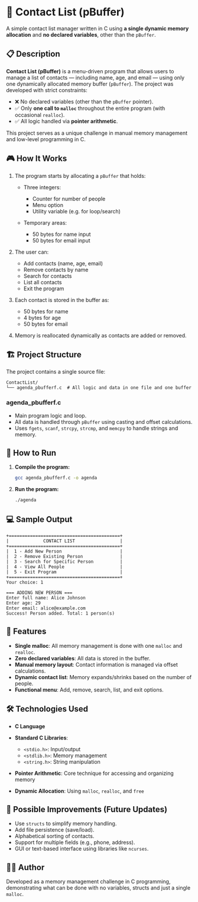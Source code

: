 # 📒 Contact List (pBuffer)

A simple contact list manager written in C using **a single dynamic memory allocation** and **no declared variables**, other than the `pBuffer`.

## 📋 Description

**Contact List (pBuffer)** is a menu-driven program that allows users to manage a list of contacts — including name, age, and email — using only one dynamically allocated memory buffer (`pBuffer`). The project was developed with strict constraints:

* ❌ No declared variables (other than the `pBuffer` pointer).
* ✅ Only **one call to `malloc`** throughout the entire program (with occasional `realloc`).
* ✅ All logic handled via **pointer arithmetic**.

This project serves as a unique challenge in manual memory management and low-level programming in C.

## 🎮 How It Works

1. The program starts by allocating a `pBuffer` that holds:

   * Three integers:

     * Counter for number of people
     * Menu option
     * Utility variable (e.g. for loop/search)
   * Temporary areas:

     * 50 bytes for name input
     * 50 bytes for email input
2. The user can:

   * Add contacts (name, age, email)
   * Remove contacts by name
   * Search for contacts
   * List all contacts
   * Exit the program
3. Each contact is stored in the buffer as:

   * 50 bytes for name
   * 4 bytes for age
   * 50 bytes for email
4. Memory is reallocated dynamically as contacts are added or removed.

## 🏗️ Project Structure

The project contains a single source file:

```
ContactList/
└── agenda_pbufferf.c  # All logic and data in one file and one buffer
```

### agenda\_pbufferf.c

* Main program logic and loop.
* All data is handled through `pBuffer` using casting and offset calculations.
* Uses `fgets`, `scanf`, `strcpy`, `strcmp`, and `memcpy` to handle strings and memory.

## 🚀 How to Run

1. **Compile the program:**

   ```bash
   gcc agenda_pbufferf.c -o agenda
   ```

2. **Run the program:**

   ```bash
   ./agenda
   ```

## 💻 Sample Output

```
+==========================================+
|             CONTACT LIST                 |
+==========================================+
|  1 - Add New Person                      |
|  2 - Remove Existing Person              |
|  3 - Search for Specific Person          |
|  4 - View All People                     |
|  5 - Exit Program                        |
+==========================================+
Your choice: 1

=== ADDING NEW PERSON ===
Enter full name: Alice Johnson
Enter age: 29
Enter email: alice@example.com
Success! Person added. Total: 1 person(s)
```

## 🎲 Features

* **Single malloc**: All memory management is done with one `malloc` and `realloc`.
* **Zero declared variables**: All data is stored in the buffer.
* **Manual memory layout**: Contact information is managed via offset calculations.
* **Dynamic contact list**: Memory expands/shrinks based on the number of people.
* **Functional menu**: Add, remove, search, list, and exit options.

## 🛠️ Technologies Used

* **C Language**
* **Standard C Libraries**:

  * `<stdio.h>`: Input/output
  * `<stdlib.h>`: Memory management
  * `<string.h>`: String manipulation
* **Pointer Arithmetic**: Core technique for accessing and organizing memory
* **Dynamic Allocation**: Using `malloc`, `realloc`, and `free`

## 📝 Possible Improvements (Future Updates)

* Use `structs` to simplify memory handling.
* Add file persistence (save/load).
* Alphabetical sorting of contacts.
* Support for multiple fields (e.g., phone, address).
* GUI or text-based interface using libraries like `ncurses`.

## 👩‍💻 Author

Developed as a memory management challenge in C programming, demonstrating what can be done with no variables, structs and just a single `malloc`.
